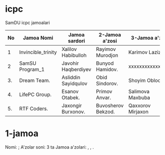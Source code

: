 # icpc

SamDU icpc jamoalari



| No | Jamoa Nomi         | Jamoa sardori       | 2-Jamoa a'zosi      | 3-Jamoa a'zosi    | Qo'shimcha a'zo         |     Murabbiy     |
|----|--------------------|---------------------|---------------------|-------------------|-------------------------|------------------|
| 1  | Invincible_trinity | Xalilov Habibulloh  | Rayimov Murodjon    | Karimov Lazizbek  | yo'q                    | Nazarov Fayzullo |
| 2  | SamSU Program_1    | Javohir Haqberdiyev | Bunyod Hamidov.     | xxxxxxxxxxxxxxxx  | Rustam Omonov           | Nazarov Fayzullo |
| 3. | Dream Team.        | Asliddin Sayidqulov | Obid Sindorov.      | Shoyim Obloqulov  | Baratov Javohir         | Nazarov Fayzullo |
| 4. | LifePC Group.      | Esanov Otabek.      | Primov Anvar.       | Salimova Maxbuba  | yo'q                    | Nazarov Fayzullo |
| 5. | RTF Coders.        | Jaxongir Burxonov.  | Buvosherov Bekzod.  | Qaxxorov Mirjaxon | yo'q.                   | Nazarov Fayzullo |



  
# 1-jamoa 
Nomi: ;
A'zolar soni: 3 ta
Jamoa a'zolari: , , .
